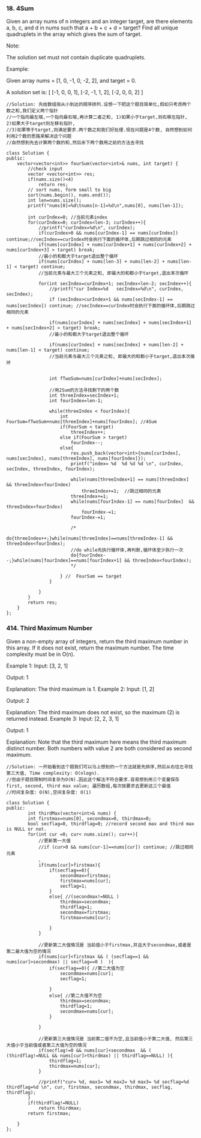 ### 18. 4Sum

Given an array nums of n integers and an integer target, are there elements a, b, c, and d in nums such that a + b + c + d = target? Find all unique quadruplets in the array which gives the sum of target.

Note:

The solution set must not contain duplicate quadruplets.

Example:

Given array nums = [1, 0, -1, 0, -2, 2], and target = 0.

A solution set is:
[
  [-1,  0, 0, 1],
  [-2, -1, 1, 2],
  [-2,  0, 0, 2]
]

```
//Solution: 先给数组按从小到达的顺序排列.设想一下把这个题目简单化,假如只考虑两个数之和,我们定义两个指针
//一个指向最左端,一个指向最右端,再计算二者之和, 1)如果小于target,则右移左指针, 2)如果大于target则左移右指针,
//3)如果等于target,则满足要求.两个数之和我们好处理.现在问题是4个数, 自然想到如何利用2个数的思路来解决这个问题
//自然想到先去计算两个数的和,然后余下两个数用之前的方法去寻找

class Solution {
public:
    vector<vector<int>> fourSum(vector<int>& nums, int target) {
        //check input
        vector <vector<int>> res;
        if(nums.size()<4)
            return res;
        // sort nums, form small to big
        sort(nums.begin(), nums.end());
        int len=nums.size();
        printf("nums[0]=%d\tnums[n-1]=%d\n",nums[0], nums[len-1]);
       
        int curIndex=0; //当前元素index
        for(curIndex=0; curIndex<len-3; curIndex++){
            //printf("curIndex=%d\n", curIndex);
            if(curIndex>0 && nums[curIndex-1] == nums[curIndex]) continue;//secIndex==curIndex时会执行下面的循环体,后期跳过相同的元素
            if(nums[curIndex] + nums[curIndex+1] + nums[curIndex+2] + nums[curIndex+3] > target) break; 
            //最小的和都大于target退出整个循环
            if(nums[curIndex] + nums[len-3] + nums[len-2] + nums[len-1] < target) continue; 
            //当前元素与最大三个元素之和, 即最大的和都小于target,退出本次循环
            
            for(int secIndex=curIndex+1; secIndex<len-2; secIndex++){
                //printf("cur Index=%d   secIndex=%d\n", curIndex, secIndex);
                if (secIndex>curIndex+1 && nums[secIndex-1] == nums[secIndex]) continue; //secIndex==curIndex时会执行下面的循环体,后期跳过相同的元素
                
                if(nums[curIndex] + nums[secIndex] + nums[secIndex+1] + nums[secIndex+2] > target) break; 
                //最小的和都大于target退出整个循环
                
                if(nums[curIndex] + nums[secIndex] + nums[len-2] + nums[len-1] < target) continue; 
                //当前元素与最大三个元素之和, 即最大的和都小于target,退出本次循环
    
                
                int fTwoSum=nums[curIndex]+nums[secIndex];
              
                //用2Sum的方法寻找剩下的两个数
                int threeIndex=secIndex+1;
                int fourIndex=len-1;

                while(threeIndex < fourIndex){
                    int FourSum=fTwoSum+nums[threeIndex]+nums[fourIndex]; //4Sum
                    if(FourSum < target)
                        threeIndex++;
                    else if(FourSum > target)
                        fourIndex--;
                    else{
                        res.push_back(vector<int>{nums[curIndex], nums[secIndex], nums[threeIndex], nums[fourIndex]});
                        printf("index= %d  %d %d %d \n", curIndex, secIndex, threeIndex, fourIndex);
                        
                        while(nums[threeIndex+1] == nums[threeIndex] && threeIndex<fourIndex)
                            threeIndex+=1;  //跳过相同的元素
                        threeIndex+=1;
                        while(nums[fourIndex-1] == nums[fourIndex]  && threeIndex<fourIndex)
                            fourIndex-=1;
                        fourIndex-=1;
                       
                        /*
                        do{threeIndex++;}while(nums[threeIndex]==nums[threeIndex-1] && threeIndex<fourIndex);  
                        //do while先执行循环体,再判断,循环体至少执行一次
                        do{fourIndex--;}while(nums[fourIndex]==nums[fourIndex+1] && threeIndex<fourIndex);
                        */
                        
                    } //  FourSum == target
                }   
                
            }
        }
        return res;
    }
};
```

### 414. Third Maximum Number
Given a non-empty array of integers, return the third maximum number in this array. If it does not exist, return the maximum number. The time complexity must be in O(n).

Example 1:
Input: [3, 2, 1]

Output: 1

Explanation: The third maximum is 1.
Example 2:
Input: [1, 2]

Output: 2

Explanation: The third maximum does not exist, so the maximum (2) is returned instead.
Example 3:
Input: [2, 2, 3, 1]

Output: 1

Explanation: Note that the third maximum here means the third maximum distinct number.
Both numbers with value 2 are both considered as second maximum.
```
//Solution: 一开始看到这个题我们可以马上想到的一个方法就是先排序,然后从右往左寻找第三大值, Time complexity: O(nlogn).
//但由于题目限制时间复杂为O(N).因此这个解法不符合要求.容易想到用三个变量保存first, second, third max value; 遍历数组,每次按要求去更新这三个最值
//时间复杂度: O(N),空间复杂度: O(1)

class Solution {
public:
        int thirdMax(vector<int>& nums) {
        int firstmax=nums[0], secondmax=0, thirdmax=0;
        bool secflag=0, thirdflag=0; //record second max and third max is NULL or not.
        for(int cur =0; cur< nums.size(); cur++){
            //更新第一大值
            //if (cur>0 && nums[cur-1]==nums[cur]) continue; //跳过相同元素
            、
            if(nums[cur]>firstmax){
                if(secflag==0){
                    secondmax=firstmax; 
                    firstmax=nums[cur];
                    secflag=1;
                }
                else{ //(secondmax!=NULL )
                    thirdmax=secondmax;
                    thirdflag=1;
                    secondmax=firstmax;
                    firstmax=nums[cur];
                    
                }
            }
               
            //更新第二大值情况是 当前值小于firstmax,并且大于secondmax,或者是第二最大值为空的情况
            if(nums[cur]<firstmax && ( (secflag==1 && nums[cur]>secondmax) || secflag==0 )  ){
                if(secflag==0){ //第二大值为空
                    secondmax=nums[cur];
                    secflag=1;
                    
                }
                else{ //第二大值不为空
                    thirdmax=secondmax;
                    thirdflag=1;
                    secondmax=nums[cur];
                }
                
            }
                
            //更新第三大值情况是 当前第二值不为空,且当前值小于第二大值, 然后第三大值小于当前值或者第三大值为空的情况
            if(secflag!=0 && nums[cur]<secondmax  && ( (thirdflag!=NULL && nums[cur]>thirdmax) || thirdflag==NULL) ){
                thirdflag=1;
                thirdmax=nums[cur];
            }
    
            //printf("cur= %d, max1= %d max2= %d max3= %d secflag=%d thirdflag=%d \n", cur, firstmax, secondmax, thirdmax, secflag, thirdflag);
        }
        if(thirdflag!=NULL)
            return thirdmax;
        return firstmax;
        
    }
};
```

